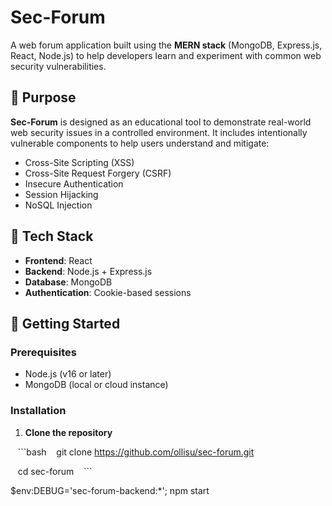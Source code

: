 
# Sec-Forum

A web forum application built using the **MERN stack** (MongoDB, Express.js, React, Node.js) to help developers learn and experiment with common web security vulnerabilities.

## 🔐 Purpose

**Sec-Forum** is designed as an educational tool to demonstrate real-world web security issues in a controlled environment. It includes intentionally vulnerable components to help users understand and mitigate:

- Cross-Site Scripting (XSS)
- Cross-Site Request Forgery (CSRF)
- Insecure Authentication
- Session Hijacking
- NoSQL Injection

## 🧱 Tech Stack

- **Frontend**: React
- **Backend**: Node.js + Express.js
- **Database**: MongoDB
- **Authentication**: Cookie-based sessions

## 🚀 Getting Started

### Prerequisites

- Node.js (v16 or later)
- MongoDB (local or cloud instance)

### Installation

1. **Clone the repository**

   ```bash
   git clone https://github.com/ollisu/sec-forum.git

   cd sec-forum
   ```

$env:DEBUG='sec-forum-backend:*'; npm start
